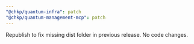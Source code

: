 ```yaml
---
"@chkp/quantum-infra": patch
"@chkp/quantum-management-mcp": patch
---
```


Republish to fix missing dist folder in previous release. No code changes.
